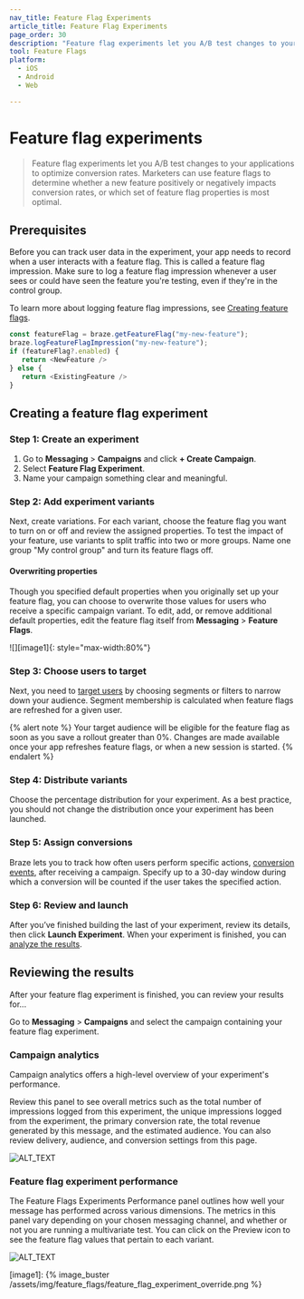 ```yaml
---
nav_title: Feature Flag Experiments
article_title: Feature Flag Experiments
page_order: 30
description: "Feature flag experiments let you A/B test changes to your applications to optimize conversion rates."
tool: Feature Flags
platform:
  - iOS
  - Android
  - Web

---
```


# Feature flag experiments

> Feature flag experiments let you A/B test changes to your applications to optimize conversion rates. Marketers can use feature flags to determine whether a new feature positively or negatively impacts conversion rates, or which set of feature flag properties is most optimal.

## Prerequisites

Before you can track user data in the experiment, your app needs to record when a user interacts with a feature flag. This is called a feature flag impression. Make sure to log a feature flag impression whenever a user sees or could have seen the feature you're testing, even if they're in the control group.

To learn more about logging feature flag impressions, see [Creating feature flags][6].

```javascript
const featureFlag = braze.getFeatureFlag("my-new-feature");
braze.logFeatureFlagImpression("my-new-feature");
if (featureFlag?.enabled) {
   return <NewFeature />
} else {
   return <ExistingFeature />
}

```

## Creating a feature flag experiment

### Step 1: Create an experiment

1. Go to **Messaging** > **Campaigns** and click **+ Create Campaign**.
2. Select **Feature Flag Experiment**.
3. Name your campaign something clear and meaningful.

### Step 2: Add experiment variants

Next, create variations. For each variant, choose the feature flag you want to turn on or off and review the assigned properties. To test the impact of your feature, use variants to split traffic into two or more groups. Name one group "My control group" and turn its feature flags off.

#### Overwriting properties

Though you specified default properties when you originally set up your feature flag, you can choose to overwrite those values for users who receive a specific campaign variant. To edit, add, or remove additional default properties, edit the feature flag itself from **Messaging** > **Feature Flags**.

![][image1]{: style="max-width:80%"}

### Step 3: Choose users to target

Next, you need to [target users][4] by choosing segments or filters to narrow down your audience. Segment membership is calculated when feature flags are refreshed for a given user.

{% alert note %}
Your target audience will be eligible for the feature flag as soon as you save a rollout greater than 0%. Changes are made available once your app refreshes feature flags, or when a new session is started.
{% endalert %}

### Step 4: Distribute variants

Choose the percentage distribution for your experiment. As a best practice, you should not change the distribution once your experiment has been launched.

### Step 5: Assign conversions

Braze lets you to track how often users perform specific actions, [conversion events][5], after receiving a campaign. Specify up to a 30-day window during which a conversion will be counted if the user takes the specified action.

### Step 6: Review and launch

After you’ve finished building the last of your experiment, review its details, then click **Launch Experiment**. When your experiment is finished, you can [analyze the results](#analyzing-your-experiment).

## Reviewing the results

After your feature flag experiment is finished, you can review your results for...

Go to **Messaging** > **Campaigns** and select the campaign containing your feature flag experiment.

### Campaign analytics

Campaign analytics offers a high-level overview of your experiment's performance.

Review this panel to see overall metrics such as the total number of impressions logged from this experiment, the unique impressions logged from the experiment, the primary conversion rate, the total revenue generated by this message, and the estimated audience. You can also review delivery, audience, and conversion settings from this page.

![ALT_TEXT]()

### Feature flag experiment performance

The Feature Flags Experiments Performance panel outlines how well your message has performed across various dimensions. The metrics in this panel vary depending on your chosen messaging channel, and whether or not you are running a multivariate test. You can click on the  Preview icon to see the feature flag values that pertain to each variant. 

![ALT_TEXT]()

[1]: {{site.baseurl}}/user_guide/administrative/manage_your_braze_users/teams/
[2]: {{site.baseurl}}/user_guide/administrative/app_settings/manage_app_group/tags/
[3]: {{site.baseurl}}/user_guide/data_and_analytics/reporting/report_builder/
[4]: {{site.baseurl}}/user_guide/engagement_tools/campaigns/building_campaigns/targeting_users/
[5]: {{site.baseurl}}/user_guide/engagement_tools/campaigns/building_campaigns/conversion_events/
[6]: {{site.baseurl}}/developer_guide/platform_wide/feature_flags/create/#impressions

[image1]: {% image_buster /assets/img/feature_flags/feature_flag_experiment_override.png %} 
